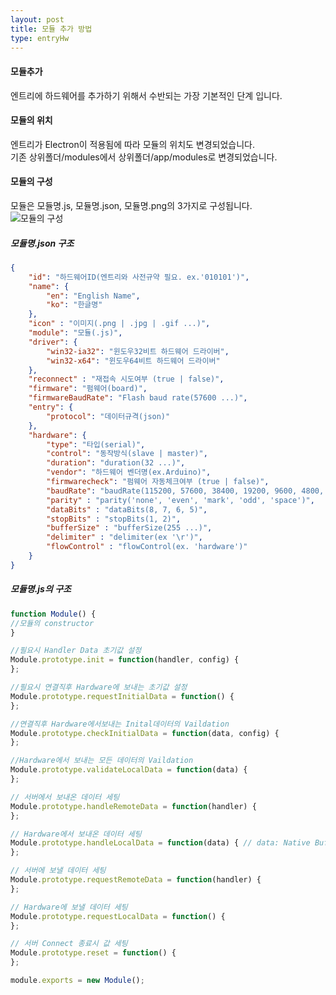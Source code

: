 ```yaml
---
layout: post
title: 모듈 추가 방법
type: entryHw
---
```


#### 모듈추가
엔트리에 하드웨어를 추가하기 위해서 수반되는 가장 기본적인 단계 입니다.

#### 모듈의 위치
엔트리가 Electron이 적용됨에 따라 모듈의 위치도 변경되었습니다.  
기존 상위폴더/modules에서 상위폴더/app/modules로 변경되었습니다.

#### 모듈의 구성
모듈은 모듈명.js, 모듈명.json, 모듈명.png의 3가지로 구성됩니다.  
![모듈의 구성](https://raw.githubusercontent.com/entrylabs/entry-hw/gh-pages/wiki-image/module/default.PNG)

##### 모듈명.json 구조
```json
{
    "id": "하드웨어ID(엔트리와 사전규약 필요. ex.'010101')",
    "name": {
        "en": "English Name",
        "ko": "한글명"
    },
    "icon" : "이미지(.png | .jpg | .gif ...)",
    "module": "모듈(.js)",
    "driver": {
        "win32-ia32": "윈도우32비트 하드웨어 드라이버",
        "win32-x64": "윈도우64비트 하드웨어 드라이버"
    },
    "reconnect" : "재접속 시도여부 (true | false)",
    "firmware": "펌웨어(board)",
    "firmwareBaudRate": "Flash baud rate(57600 ...)",
    "entry": {
        "protocol": "데이터규격(json)"
    },
    "hardware": {
        "type": "타입(serial)",
        "control": "동작방식(slave | master)",
        "duration": "duration(32 ...)",
        "vendor": "하드웨어 벤더명(ex.Arduino)",
        "firmwarecheck": "펌웨어 자동체크여부 (true | false)",
        "baudRate": "baudRate(115200, 57600, 38400, 19200, 9600, 4800, 2400, 1800, 1200, 600, 300, 200, 150, 134, 110, 75, 50)",
        "parity" : "parity('none', 'even', 'mark', 'odd', 'space')",
        "dataBits" : "dataBits(8, 7, 6, 5)",
        "stopBits" : "stopBits(1, 2)",
        "bufferSize" : "bufferSize(255 ...)",
        "delimiter" : "delimiter(ex '\r')",
        "flowControl" : "flowControl(ex. 'hardware')"
    }
}
```

##### 모듈명.js의 구조  
```js
function Module() {
//모듈의 constructor
}

//필요시 Handler Data 초기값 설정
Module.prototype.init = function(handler, config) {
};

//필요시 연결직후 Hardware에 보내는 초기값 설정
Module.prototype.requestInitialData = function() {
};

//연결직후 Hardware에서보내는 Inital데이터의 Vaildation
Module.prototype.checkInitialData = function(data, config) {
};

//Hardware에서 보내는 모든 데이터의 Vaildation
Module.prototype.validateLocalData = function(data) {
};

// 서버에서 보내온 데이터 세팅
Module.prototype.handleRemoteData = function(handler) {
};

// Hardware에서 보내온 데이터 세팅
Module.prototype.handleLocalData = function(data) { // data: Native Buffer
};

// 서버에 보낼 데이터 세팅
Module.prototype.requestRemoteData = function(handler) {
};

// Hardware에 보낼 데이터 세팅
Module.prototype.requestLocalData = function() {
};

// 서버 Connect 종료시 값 세팅
Module.prototype.reset = function() {
};

module.exports = new Module();
```